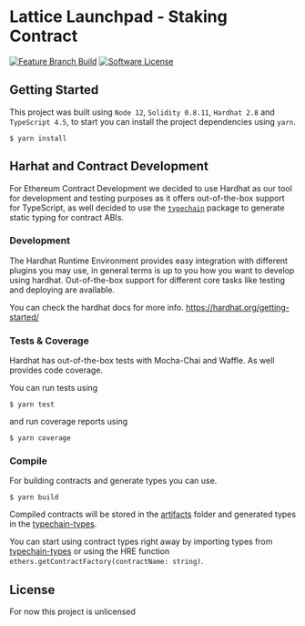 # Lattice Launchpad - Staking Contract

[![Feature Branch Build](https://github.com/StardustCollective/launchpad-staking-contract/actions/workflows/feature_branch.yml/badge.svg)](https://github.com/StardustCollective/launchpad-staking-contract/actions/workflows/feature_branch.yml) [![Software License](https://img.shields.io/badge/license-UNLICENSED-orange.svg)](package.json)


## Getting Started

This project was built using `Node 12`, `Solidity 0.8.11`, `Hardhat 2.8` and `TypeScript 4.5`, to start you can install the project dependencies using `yarn`.

```
$ yarn install
```

## Harhat and Contract Development

For Ethereum Contract Development we decided to use Hardhat as our tool for development and testing purposes as it offers out-of-the-box support for TypeScript, as well decided to use the [`typechain`](https://github.com/dethcrypto/TypeChain) package to generate static typing for contract ABIs.

### Development

The Hardhat Runtime Environment provides easy integration with different plugins you may use, in general terms is up to you how you want to develop using hardhat. Out-of-the-box support for different core tasks like testing and deploying are available.

You can check the hardhat docs for more info.
https://hardhat.org/getting-started/

### Tests & Coverage

Hardhat has out-of-the-box tests with Mocha-Chai and Waffle. As well provides code coverage.

You can run tests using
```
$ yarn test
```

and run coverage reports using
```
$ yarn coverage
```

### Compile
For building contracts and generate types you can use.

```
$ yarn build
```

Compiled contracts will be stored in the [artifacts](artifacts/) folder and generated types in the [typechain-types](typechain-types/).

You can start using contract types right away by importing types from [typechain-types](typechain-types/) or using the HRE function `ethers.getContractFactory(contractName: string)`.

## License

For now this project is unlicensed